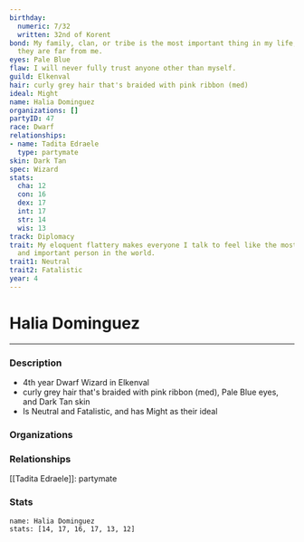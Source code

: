 ```yaml
---
birthday:
  numeric: 7/32
  written: 32nd of Korent
bond: My family, clan, or tribe is the most important thing in my life, even when
  they are far from me.
eyes: Pale Blue
flaw: I will never fully trust anyone other than myself.
guild: Elkenval
hair: curly grey hair that's braided with pink ribbon (med)
ideal: Might
name: Halia Dominguez
organizations: []
partyID: 47
race: Dwarf
relationships:
- name: Tadita Edraele
  type: partymate
skin: Dark Tan
spec: Wizard
stats:
  cha: 12
  con: 16
  dex: 17
  int: 17
  str: 14
  wis: 13
track: Diplomacy
trait: My eloquent flattery makes everyone I talk to feel like the most wonderful
  and important person in the world.
trait1: Neutral
trait2: Fatalistic
year: 4
---
```

# Halia Dominguez
---
### Description
- 4th year Dwarf Wizard in Elkenval
- curly grey hair that's braided with pink ribbon (med), Pale Blue eyes, and Dark Tan skin
- Is Neutral and Fatalistic, and has Might as their ideal

### Organizations
### Relationships
[[Tadita Edraele]]: partymate
### Stats
```statblock
name: Halia Dominguez
stats: [14, 17, 16, 17, 13, 12]
```